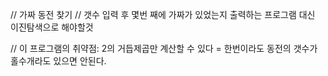 // 가짜 동전 찾기 // 갯수 입력 후 몇번 째에 가짜가 있었는지 출력하는 프로그램 대신 이진탐색으로 해야할것

// 이 프로그램의 취약점: 2의 거듭제곱만 계산할 수 있다 = 한번이라도 동전의 갯수가 홀수개라도 있으면 안된다.
